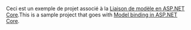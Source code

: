 <span data-ttu-id="81887-101">Ceci est un exemple de projet associé à la [Liaison de modèle en ASP.NET Core](https://docs.microsoft.com/aspnet/core/mvc/models/model-binding).</span><span class="sxs-lookup"><span data-stu-id="81887-101">This is a sample project that goes with [Model binding in ASP.NET Core](https://docs.microsoft.com/aspnet/core/mvc/models/model-binding).</span></span>
